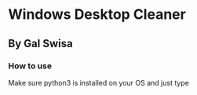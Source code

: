 # Windows Desktop Cleaner
## By Gal Swisa

### How to use
Make sure python3 is installed on your OS and just type 
``` >
```
